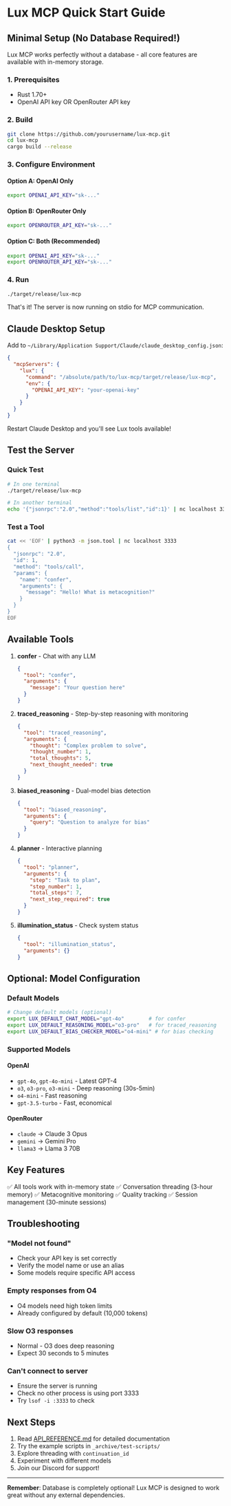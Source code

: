 # Lux MCP Quick Start Guide

## Minimal Setup (No Database Required!)

Lux MCP works perfectly without a database - all core features are available with in-memory storage.

### 1. Prerequisites
- Rust 1.70+
- OpenAI API key OR OpenRouter API key

### 2. Build
```bash
git clone https://github.com/yourusername/lux-mcp.git
cd lux-mcp
cargo build --release
```

### 3. Configure Environment

#### Option A: OpenAI Only
```bash
export OPENAI_API_KEY="sk-..."
```

#### Option B: OpenRouter Only
```bash
export OPENROUTER_API_KEY="sk-..."
```

#### Option C: Both (Recommended)
```bash
export OPENAI_API_KEY="sk-..."
export OPENROUTER_API_KEY="sk-..."
```

### 4. Run
```bash
./target/release/lux-mcp
```

That's it! The server is now running on stdio for MCP communication.

## Claude Desktop Setup

Add to `~/Library/Application Support/Claude/claude_desktop_config.json`:

```json
{
  "mcpServers": {
    "lux": {
      "command": "/absolute/path/to/lux-mcp/target/release/lux-mcp",
      "env": {
        "OPENAI_API_KEY": "your-openai-key"
      }
    }
  }
}
```

Restart Claude Desktop and you'll see Lux tools available!

## Test the Server

### Quick Test
```bash
# In one terminal
./target/release/lux-mcp

# In another terminal
echo '{"jsonrpc":"2.0","method":"tools/list","id":1}' | nc localhost 3333
```

### Test a Tool
```bash
cat << 'EOF' | python3 -m json.tool | nc localhost 3333
{
  "jsonrpc": "2.0",
  "id": 1,
  "method": "tools/call",
  "params": {
    "name": "confer",
    "arguments": {
      "message": "Hello! What is metacognition?"
    }
  }
}
EOF
```

## Available Tools

1. **confer** - Chat with any LLM
   ```json
   {
     "tool": "confer",
     "arguments": {
       "message": "Your question here"
     }
   }
   ```

2. **traced_reasoning** - Step-by-step reasoning with monitoring
   ```json
   {
     "tool": "traced_reasoning",
     "arguments": {
       "thought": "Complex problem to solve",
       "thought_number": 1,
       "total_thoughts": 5,
       "next_thought_needed": true
     }
   }
   ```

3. **biased_reasoning** - Dual-model bias detection
   ```json
   {
     "tool": "biased_reasoning",
     "arguments": {
       "query": "Question to analyze for bias"
     }
   }
   ```

4. **planner** - Interactive planning
   ```json
   {
     "tool": "planner",
     "arguments": {
       "step": "Task to plan",
       "step_number": 1,
       "total_steps": 7,
       "next_step_required": true
     }
   }
   ```

5. **illumination_status** - Check system status
   ```json
   {
     "tool": "illumination_status",
     "arguments": {}
   }
   ```

## Optional: Model Configuration

### Default Models
```bash
# Change default models (optional)
export LUX_DEFAULT_CHAT_MODEL="gpt-4o"        # for confer
export LUX_DEFAULT_REASONING_MODEL="o3-pro"   # for traced_reasoning
export LUX_DEFAULT_BIAS_CHECKER_MODEL="o4-mini" # for bias checking
```

### Supported Models

#### OpenAI
- `gpt-4o`, `gpt-4o-mini` - Latest GPT-4
- `o3`, `o3-pro`, `o3-mini` - Deep reasoning (30s-5min)
- `o4-mini` - Fast reasoning
- `gpt-3.5-turbo` - Fast, economical

#### OpenRouter
- `claude` → Claude 3 Opus
- `gemini` → Gemini Pro
- `llama3` → Llama 3 70B

## Key Features

✅ All tools work with in-memory state
✅ Conversation threading (3-hour memory)
✅ Metacognitive monitoring
✅ Quality tracking
✅ Session management (30-minute sessions)

## Troubleshooting

### "Model not found"
- Check your API key is set correctly
- Verify the model name or use an alias
- Some models require specific API access

### Empty responses from O4
- O4 models need high token limits
- Already configured by default (10,000 tokens)

### Slow O3 responses
- Normal - O3 does deep reasoning
- Expect 30 seconds to 5 minutes

### Can't connect to server
- Ensure the server is running
- Check no other process is using port 3333
- Try `lsof -i :3333` to check

## Next Steps

1. Read [API_REFERENCE.md](API_REFERENCE.md) for detailed documentation
2. Try the example scripts in `_archive/test-scripts/`
3. Explore threading with `continuation_id`
4. Experiment with different models
5. Join our Discord for support!

---

**Remember**: Database is completely optional! Lux MCP is designed to work great without any external dependencies.